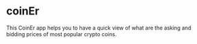 # coinEr
This CoinEr app helps you to have a quick view of what are the asking and bidding prices of most popular crypto coins.
